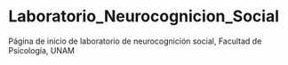 # Laboratorio_Neurocognicion_Social
Página de inicio de laboratorio de neurocognición social, Facultad de Psicología, UNAM

